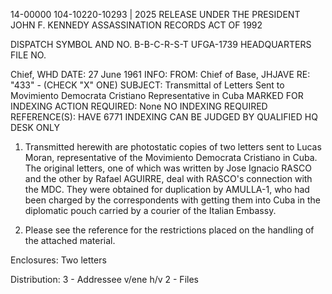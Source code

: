 14-00000
104-10220-10293 | 2025 RELEASE UNDER THE PRESIDENT JOHN F. KENNEDY ASSASSINATION RECORDS ACT OF 1992

DISPATCH SYMBOL AND NO. B-B-C-R-S-T
UFGA-1739
HEADQUARTERS FILE NO.

Chief, WHD
DATE: 27 June 1961
INFO:
FROM: Chief of Base, JHJAVE
RE: "433" - (CHECK "X" ONE)
SUBJECT: Transmittal of Letters Sent to Movimiento Democrata Cristiano Representative in Cuba
MARKED FOR INDEXING
ACTION REQUIRED: None
NO INDEXING REQUIRED
REFERENCE(S): HAVE 6771
INDEXING CAN BE JUDGED BY QUALIFIED HQ DESK ONLY

1. Transmitted herewith are photostatic copies of two letters sent to Lucas Moran, representative of the Movimiento Democrata Cristiano in Cuba. The original letters, one of which was written by Jose Ignacio RASCO and the other by Rafael AGUIRRE, deal with RASCO's connection with the MDC. They were obtained for duplication by AMULLA-1, who had been charged by the correspondents with getting them into Cuba in the diplomatic pouch carried by a courier of the Italian Embassy.

2. Please see the reference for the restrictions placed on the handling of the attached material.

Enclosures: Two letters

Distribution:
3 - Addressee v/ene h/v
2 - Files
